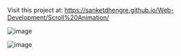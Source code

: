 Visit this project at: https://sanketdhengre.github.io/Web-Development/Scroll%20Animation/


![image](https://user-images.githubusercontent.com/83276393/225739531-3dc19d7b-d33e-4f6c-b203-7238bea1c5bc.png)

![image](https://user-images.githubusercontent.com/83276393/225740018-fc3e2afb-9a5a-4b03-8229-93f34b0ca22e.png)

